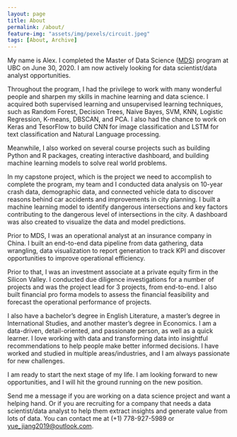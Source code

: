 ```yaml
---
layout: page
title: About
permalink: /about/
feature-img: "assets/img/pexels/circuit.jpeg"
tags: [About, Archive]
---
```



My name is Alex. I completed the Master of Data Science ([MDS](https://masterdatascience.ubc.ca/)) program at UBC on June 30, 2020. I am now actively looking for data scientist/data analyst opportunities.

Throughout the program, I had the privilege to work with many wonderful people and sharpen my skills in machine learning and data science. I acquired both supervised learning and unsupervised learning techniques, such as Random Forest, Decision Trees, Naive Bayes, SVM, KNN, Logistic Regression, K-means, DBSCAN, and PCA. I also had the chance to work on Keras and TesorFlow to build CNN for image classification and LSTM for text classification and Natural Language processing. 

Meanwhile, I also worked on several course projects such as building Python and R packages, creating interactive dashboard, and building machine learning models to solve real world problems. 

In my capstone project, which is the project we need to accomplish to complete the program, my team and I conducted data analysis on 10-year crash data, demographic data, and connected vehicle data to discover reasons behind car accidents and improvements in city planning. I built a machine learning model to identify dangerous intersections and key factors contributing to the dangerous level of intersections in the city. A dashboard was also created to visualize the data and model predictions. 

Prior to MDS, I was an operational analyst at an insurance company in China. I built an end-to-end data pipeline from data gathering, data wrangling, data visualization to report generation to track KPI and discover opportunities to improve operational efficiency. 

Prior to that, I was an investment associate at a private equity firm in the Silicon Valley. I conducted due diligence investigations for a number of projects and was the project lead for 3 projects, from end-to-end. I also built financial pro forma models to assess the financial feasibility and forecast the operational performance of projects. 

I also have a bachelor’s degree in English Literature, a master’s degree in International Studies, and another master’s degree in Economics. 
I am a data-driven, detail-oriented, and passionate person, as well as a quick learner. I love working with data and transforming data into insightful recommendations to help people make better informed decisions. I have worked and studied in multiple areas/industries, and I am always passionate for new challenges. 

I am ready to start the next stage of my life. I am looking forward to new opportunities, and I will hit the ground running on the new position. 

Send me a message if you are working on a data science project and want a helping hand. Or if you are recruiting for a company that needs a data scientist/data analyst to help them extract insights and generate value from lots of data. You can contact me at (+1) 778-927-5989 or yue_jiang2019@outlook.com.

 

